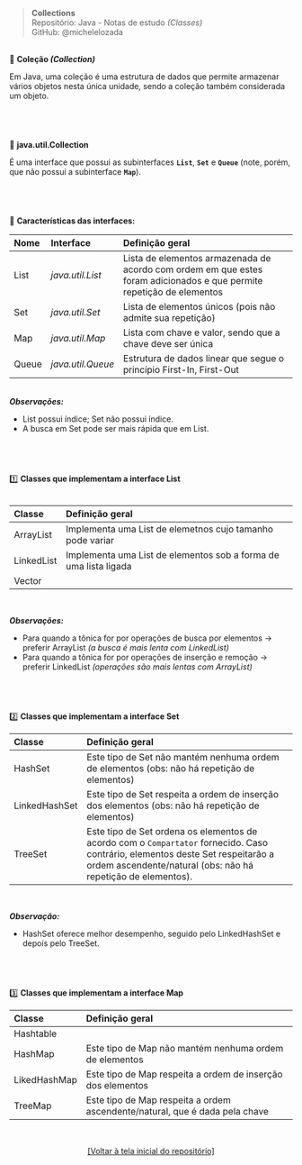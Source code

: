 > **Collections**     
> Repositório: Java - Notas de estudo *(Classes)*    
> GitHub: @michelelozada
&nbsp;
     
&nbsp;       
:small_blue_diamond: **Coleção *(Collection)***    

 Em Java, uma coleção é uma estrutura de dados que permite armazenar vários objetos nesta única unidade, sendo a coleção também considerada um objeto.  
 
<h1></h1>
&nbsp; 

:small_blue_diamond: **java.util.Collection**   

 É uma interface que possui as subinterfaces **`List`**, **`Set`** e **`Queue`** (note, porém, que não possui a subinterface **`Map`**).   
 
 <h1></h1>
 &nbsp; 
 
:small_blue_diamond: **Características das interfaces:**   

| Nome  | Interface         | Definição geral
| :---  | :---              | :---
| List  | *java.util.List*  | Lista de elementos armazenada de acordo com ordem em que estes foram adicionados e que permite repetição de elementos
| Set   | *java.util.Set*   | Lista de elementos únicos (pois não admite sua repetição)
| Map   | *java.util.Map*   | Lista com chave e valor, sendo que a chave deve ser única  
| Queue | *java.util.Queue* | Estrutura de dados linear que segue o princípio First-In, First-Out

&nbsp;   
***Observações:***    
 - List possui índice; Set não possui índice.  
 - A busca em Set pode ser mais rápida que em List.  
 
 <h1></h1>
 &nbsp;    
 
:one: **Classes que implementam a interface List**    	
&nbsp; 

| Classe     | Definição geral |
| :---       | :---            |
| ArrayList  | Implementa uma List de elemetnos cujo tamanho pode variar | 
| LinkedList | Implementa uma List de elementos sob a forma de uma lista ligada |
| Vector     |  | 

&nbsp;  

***Observações:***    
 - Para quando a tônica for por operações de busca por elementos -> preferir ArrayList *(a busca é mais lenta com LinkedList)*  
 - Para quando a tônica for por operações de inserção e remoção -> preferir LinkedList *(operações são mais lentas com ArrayList)*  

<h1></h1>
&nbsp;    
 
:two: **Classes que implementam a interface Set**
&nbsp; 

| Classe        | Definição geral |
| :---          | :---            |
| HashSet       | Este tipo de Set não mantém nenhuma ordem de elementos (obs: não há repetição de elementos)  
| LinkedHashSet | Este tipo de Set respeita a ordem de inserção dos elementos (obs: não há repetição de elementos)    
| TreeSet       | Este tipo de Set ordena os elementos de acordo com o `Compartator` fornecido. Caso contrário, elementos deste Set respeitarão a ordem ascendente/natural (obs: não há repetição de elementos).      

&nbsp; 
   
***Observação:***    
 - HashSet oferece melhor desempenho, seguido pelo LinkedHashSet e depois pelo TreeSet.  
 
<h1></h1>
&nbsp;    

:three: **Classes que implementam a interface Map** 
&nbsp; 

| Classe        | Definição geral |
| :---          | :---            |
| Hashtable     |   
| HashMap       | Este tipo de Map não mantém nenhuma ordem de elementos 
| LikedHashMap  | Este tipo de Map respeita a ordem de inserção dos elementos
| TreeMap	    | Este tipo de Map respeita a ordem ascendente/natural, que é dada pela chave  

&nbsp;

<div align="center">
<a href="https://github.com/michelelozada/Java-Study-Notes">[Voltar à tela inicial do repositório]</a>
</div>